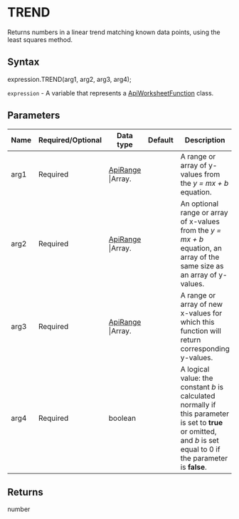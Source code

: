 # TREND

Returns numbers in a linear trend matching known data points, using the least squares method.

## Syntax

expression.TREND(arg1, arg2, arg3, arg4);

`expression` - A variable that represents a [ApiWorksheetFunction](../ApiWorksheetFunction.md) class.

## Parameters

| **Name** | **Required/Optional** | **Data type** | **Default** | **Description** |
| ------------- | ------------- | ------------- | ------------- | ------------- |
| arg1 | Required | [ApiRange](../../ApiRange/ApiRange.md) &#124;Array.<number> |  | A range or array of y-values from the <em>y = mx + b</em> equation. |
| arg2 | Required | [ApiRange](../../ApiRange/ApiRange.md) &#124;Array.<number> |  | An optional range or array of x-values from the <em>y = mx + b</em> equation, an array of the same size as an array of y-values. |
| arg3 | Required | [ApiRange](../../ApiRange/ApiRange.md) &#124;Array.<number> |  | A range or array of new x-values for which this function will return corresponding y-values. |
| arg4 | Required | boolean |  | A logical value: the constant <em>b</em> is calculated normally if this parameter is set to **true** or omitted, and <em>b</em> is set equal to 0 if the parameter is **false**. |

## Returns

number